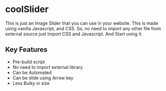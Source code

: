 # coolSlider
This is just an Image Slider that you can use in your website. This is made using vanilla Javascript, and CSS. So, no need to import any other file from external source just Import CSS and Javascript. And Start using it.

## Key Features
- Pre-build script
- No need to import external library 
- Can be Automated
- Can be slide using Arrow key
- Less Bulky in size

